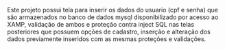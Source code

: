 Este projeto possui tela para inserir os dados do usuario (cpf e senha) que são armazenados no banco de dados mysql disponibilizado por acesso ao XAMP, validação de ambos e proteção contra inject SQL nas telas posteriores que possuem opções de cadastro, inserção e alteração dos dados previamente inseridos com as mesmas proteções e validações.
